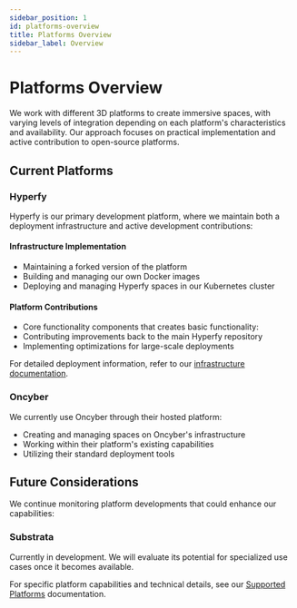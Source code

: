 ```yaml
---
sidebar_position: 1
id: platforms-overview
title: Platforms Overview
sidebar_label: Overview
---
```


# Platforms Overview

We work with different 3D platforms to create immersive spaces, with varying levels of integration depending on each platform's characteristics and availability. Our approach focuses on practical implementation and active contribution to open-source platforms.

## Current Platforms

### Hyperfy

Hyperfy is our primary development platform, where we maintain both a deployment infrastructure and active development contributions:

#### Infrastructure Implementation
- Maintaining a forked version of the platform
- Building and managing our own Docker images
- Deploying and managing Hyperfy spaces in our Kubernetes cluster

#### Platform Contributions
- Core functionality components that creates basic functionality:
- Contributing improvements back to the main Hyperfy repository
- Implementing optimizations for large-scale deployments

For detailed deployment information, refer to our [infrastructure documentation](/docs/organization/technology/infrastructure/infrastructure-overview).

### Oncyber

We currently use Oncyber through their hosted platform:
- Creating and managing spaces on Oncyber's infrastructure
- Working within their platform's existing capabilities
- Utilizing their standard deployment tools

## Future Considerations

We continue monitoring platform developments that could enhance our capabilities:

### Substrata
Currently in development. We will evaluate its potential for specialized use cases once it becomes available.

For specific platform capabilities and technical details, see our [Supported Platforms](./supported-platforms.md) documentation.

[hyperfy]: /docs/organization/technology/platforms/hyperfy
